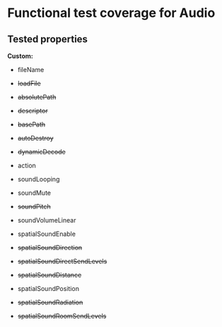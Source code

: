 # Functional test coverage for Audio
## Tested properties

**Custom:**
- fileName
- ~~loadFile~~
- ~~absolutePath~~
- ~~descriptor~~
- ~~basePath~~
- ~~autoDestroy~~
- ~~dynamicDecode~~
- action
- soundLooping
- soundMute
- ~~soundPitch~~
- soundVolumeLinear
- spatialSoundEnable

- ~~spatialSoundDirection~~
- ~~spatialSoundDirectSendLevels~~
- ~~spatialSoundDistance~~
- spatialSoundPosition
- ~~spatialSoundRadiation~~
- ~~spatialSoundRoomSendLevels~~
